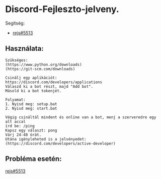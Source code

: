 # Discord-Fejleszto-jelveny.

Segítség:

- [rejs#5513](https://discord.com/users/464429275529871380)


## Használata:
```
Szükséges:
(https://www.python.org/downloads)
(https://git-scm.com/downloads)

Csinálj egy aplikációt:
https://discord.com/developers/applications
Válaszd ki a bot részt, majd "Add bot".
Másold ki a bot tokenjét. 

Folyamat:
1. Nyisd meg: setup.bat
2. Nyisd meg: start.bat

Végig csináltál mindent és online van a bot, menj a szerveredre egy alt accal
írd be: /ping
Kapsz egy választ: pong
Várj 24-48 órát.
Utána igényleheted is a jelvényedet:
(https://discord.com/developers/active-developer)
```

## Probléma esetén:
[rejs#5513](https://discord.com/users/464429275529871380)
